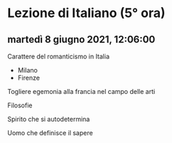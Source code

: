 # Lezione di Italiano (5° ora)

## martedì 8 giugno 2021, 12:06:00


Carattere del romanticismo in Italia
* Milano
* Firenze


Togliere egemonia alla francia nel campo delle arti

Filosofie


Spirito che si autodetermina

Uomo che definisce il sapere
<!--stackedit_data:
eyJoaXN0b3J5IjpbMTI1MzMxMjE1NCwtMTY4NzI0OTk3NywtND
gxMzI3Mjk0XX0=
-->